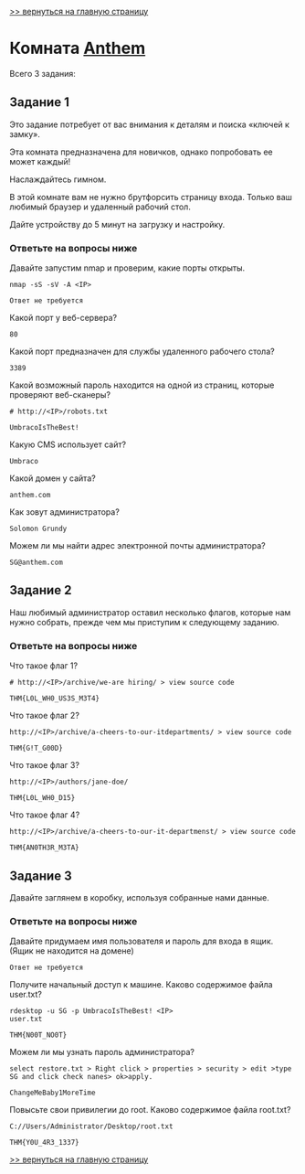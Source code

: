 [>> вернуться на главную страницу](https://github.com/BEPb/tryhackme/blob/master/README.md)

# Комната [Anthem](https://tryhackme.com/r/room/anthem) 

Всего 3 задания:
## Задание 1
Это задание потребует от вас внимания к деталям и поиска «ключей к замку».

Эта комната предназначена для новичков, однако попробовать ее может каждый!

Наслаждайтесь гимном.

В этой комнате вам не нужно брутфорсить страницу входа. Только ваш любимый браузер и удаленный рабочий стол.

Дайте устройству до 5 минут на загрузку и настройку.

### Ответьте на вопросы ниже
Давайте запустим nmap и проверим, какие порты открыты.
```commandline
nmap -sS -sV -A <IP>
```
```commandline
Ответ не требуется
```
Какой порт у веб-сервера?
```commandline
80
```
Какой порт предназначен для службы удаленного рабочего стола?
```commandline
3389
```
Какой возможный пароль находится на одной из страниц, которые проверяют веб-сканеры?
```commandline
# http://<IP>/robots.txt
```
```commandline
UmbracoIsTheBest!
```
Какую CMS использует сайт?
```commandline
Umbraco
```
Какой домен у сайта?
```commandline
anthem.com
```
Как зовут администратора?
```commandline
Solomon Grundy
```
Можем ли мы найти адрес электронной почты администратора?
```commandline
SG@anthem.com
```

## Задание 2
Наш любимый администратор оставил несколько флагов, которые нам нужно собрать, прежде чем мы приступим к следующему заданию.

### Ответьте на вопросы ниже
Что такое флаг 1?
```commandline
# http://<IP>/archive/we-are hiring/ > view source code
```
```commandline
THM{L0L_WH0_US3S_M3T4}
```
Что такое флаг 2?
```commandline
http://<IP>/archive/a-cheers-to-our-itdepartments/ > view source code
```
```commandline
THM{G!T_G00D}
```
Что такое флаг 3?
```commandline
http://<IP>/authors/jane-doe/
```
```commandline
THM{L0L_WH0_D15}
```
Что такое флаг 4?
```commandline
http://<IP>/archive/a-cheers-to-our-it-departmenst/ > view source code
```
```commandline
THM{AN0TH3R_M3TA}
```

## Задание 3
Давайте заглянем в коробку, используя собранные нами данные.

### Ответьте на вопросы ниже
Давайте придумаем имя пользователя и пароль для входа в ящик. (Ящик не находится на домене)
```commandline
Ответ не требуется
```
Получите начальный доступ к машине. Каково содержимое файла user.txt?
```commandline
rdesktop -u SG -p UmbracoIsTheBest! <IP>
user.txt
```
```commandline
THM{N00T_NO0T}
```
Можем ли мы узнать пароль администратора?
```commandline
select restore.txt > Right click > properties > security > edit >type SG and click check nanes> ok>apply.
```
```commandline
ChangeMeBaby1MoreTime
```
Повысьте свои привилегии до root. Каково содержимое файла root.txt?
```commandline
C://Users/Administrator/Desktop/root.txt
```
```commandline
THM{Y0U_4R3_1337}
```

[>> вернуться на главную страницу](https://github.com/BEPb/tryhackme/blob/master/README.md)
